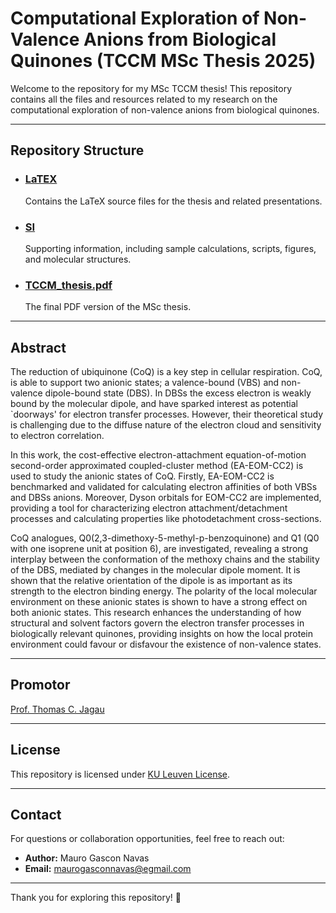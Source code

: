 # Computational Exploration of Non-Valence Anions from Biological Quinones (TCCM MSc Thesis 2025)

Welcome to the repository for my MSc TCCM thesis! This repository contains all the files and resources related to my research on the computational exploration of non-valence anions from biological quinones.

---

## Repository Structure

- ### [LaTEX](./LaTEX/README.md) 
    Contains the LaTeX source files for the thesis and related presentations.

- ### [SI](./SI/README.md)   
    Supporting information, including sample calculations, scripts, figures, and molecular structures.

- ### [TCCM_thesis.pdf](./TCCM_thesis.pdf)  
    The final PDF version of the MSc thesis.

---

## Abstract

The reduction of ubiquinone (CoQ) is a key step in cellular respiration. CoQ, is able to support two anionic states; a valence-bound (VBS) and non-valence dipole-bound state (DBS). In DBSs the excess electron is weakly bound by the molecular dipole, and have sparked interest as potential `doorways' for electron transfer processes. However, their theoretical study is challenging due to the diffuse nature of the electron cloud and sensitivity to electron correlation.

In this work, the cost-effective electron-attachment equation-of-motion second-order approximated coupled-cluster method (EA-EOM-CC2) is used to study the anionic states of CoQ. Firstly, EA-EOM-CC2 is benchmarked and validated for calculating electron affinities of both VBSs and DBSs anions. Moreover, Dyson orbitals for EOM-CC2 are implemented, providing a tool for characterizing electron attachment/detachment processes and calculating properties like photodetachment cross-sections.

CoQ analogues, Q0(2,3-dimethoxy-5-methyl-p-benzoquinone) and Q1 (Q0 with one isoprene unit at position 6), are investigated, revealing a strong interplay between the conformation of the methoxy chains and the stability of the DBS, mediated by changes in the molecular dipole moment. It is shown that the relative orientation of the dipole is as important as its strength to the electron binding energy. The polarity of the local molecular environment on these anionic states is shown to have a strong effect on both anionic states. This research enhances the understanding of how structural and solvent factors govern the electron transfer processes in biologically relevant quinones, providing insights on how the local protein environment could favour or disfavour the existence of non-valence states.   

---

## Promotor
[Prof. Thomas C. Jagau](https://chem.kuleuven.be/en/research/qcpc/tue/)

---

## License

This repository is licensed under [KU Leuven License](LICENSE).

---

## Contact

For questions or collaboration opportunities, feel free to reach out:

- **Author:** Mauro Gascon Navas
- **Email:** [maurogasconnavas@egmail.com](mailto:maurogasconnavas@gmail.com)

---

Thank you for exploring this repository! 🌟